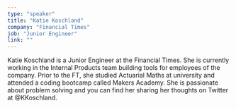 ```yaml
---
type: "speaker"
title: "Katie Koschland"
company: "Financial Times"
job: "Junior Engineer"
link: ""
---
```


Katie Koschland is a Junior Engineer at the Financial Times. She is currently working in the Internal Products team building tools for employees of the company. Prior to the FT, she studied Actuarial Maths at university and attended a coding bootcamp called Makers Academy. She is passionate about problem solving and you can find her sharing her thoughts on Twitter at @KKoschland.